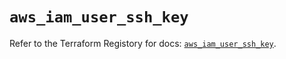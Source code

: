 # `aws_iam_user_ssh_key`

Refer to the Terraform Registory for docs: [`aws_iam_user_ssh_key`](https://www.terraform.io/docs/providers/aws/r/iam_user_ssh_key).
